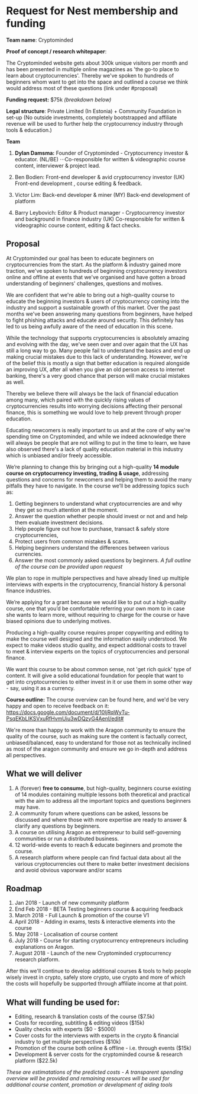 # Request for Nest membership and funding

**Team name**: Cryptominded

**Proof of concept / research whitepaper**: 

The Cryptominded website gets about 300k unique visitors per month and has been presented in multiple online magazines as 'the go-to place to learn about cryptocurrencies'. Thereby we've spoken to hundreds of beginners whom want to get into the space and outlined a course we think would address most of these questions (link under #proposal)

**Funding request:** $75k _(breakdown below)_

**Legal structure**: 
Private Limited (In Estonia) + Community Foundation in set-up
(No outside investments, completely bootstrapped and affiliate revenue will be used to further help the cryptocurrency industry through tools & education.)

**Team**

1. **Dylan Damsma:** Founder of Cryptominded - Cryptocurrency investor & educator. (NL/BE)
⋅⋅⋅Co-responsible for written & videographic course content, interviewer & project lead.

2. Ben Bodien: Front-end developer & avid cryptocurrency investor (UK)
Front-end development , course editing & feedback. 

3. Victor Lim: Back-end developer & miner (MY)
Back-end development of platform

4. Barry Leybovich: Editor & Product manager - Cryptocurrency investor and background in finance industry (UK)
Co-responsible for written & videographic course content, editing & fact checks.

## Proposal

At Cryptominded our goal has been to educate beginners on cryptocurrencies from the start. As the platform & industry gained more traction, we've spoken to hundreds of beginning cryptocurrency investors online and offline at events that we've organised and have gotten a broad understanding of beginners' challenges, questions and motives.

We are confident that we're able to bring out a high-quality course to educate the beginning investors & users of cryptocurrency coming into the industry and support a sustainable growth of this market. Over the past months we've been answering many questions from beginners, have helped to fight phishing attacks and educate around security. This definitely has led to us being awfully aware of the need of education in this scene.

While the technology that supports cryptocurrencies is absolutely amazing and evolving with the day, we've seen over and over again that the UX has still a long way to go. Many people fail to understand the basics and end up making crucial mistakes due to this lack of understanding. However, we're of the belief this is mostly a sign that better education is required alongside an improving UX, after all when you give an old person access to internet banking, there's a very good chance that person will make crucial mistakes as well. 

Thereby we believe there will always be the lack of financial education among many, which paired with the quickly rising values of cryptocurrencies results into worrying decisions affecting their personal finance, this is something we would love to help prevent through proper education.

Educating newcomers is really important to us and at the core of why we're spending time on Cryptominded, and while we indeed acknowledge there will always be people that are not willing to put in the time to learn, we have also observed there's a lack of quality education material in this industry which is unbiased and/or freely accessible.

We’re planning to change this by bringing out a high-quality **14 module course on cryptocurrency investing, trading & usage**, addressing questions and concerns for newcomers and helping them to avoid the many pitfalls they have to navigate. In the course we’ll be addressing topics such as:

1. Getting beginners to understand what cryptocurrencies are and why they get so much attention at the moment.
2. Answer the question whether people should invest or not and and help them evaluate investment decisions. 
3. Help people figure out how to purchase, transact & safely store cryptocurrencies,
4. Protect users from common mistakes & scams.
5. Helping beginners understand the differences between various currencies.
6. Answer the most commonly asked questions by beginners.
_A full outline of the course can be provided upon request_

We plan to rope in multiple perspectives and have already lined up multiple interviews with experts in the cryptocurrency, financial history & personal finance industries.

We’re applying for a grant because we would like to put out a high-quality course, one that you’d be comfortable referring your own mom to in case she wants to learn more, without requiring to charge for the course or have biased opinions due to underlying motives.

Producing a high-quality course requires proper copywriting and editing to make the course well designed and the information easily understood. We expect to make videos studio quality, and expect additional costs to travel to meet & interview experts on the topics of cryptocurrencies and personal finance.

We want this course to be about common sense, not 'get rich quick' type of content. It will give a solid educational foundation for people that want to get into cryptocurrencies to either invest in it or use them in some other way - say, using it as a currency.

**Course outline:**
The course overview can be found here, and we'd be very happy and open to receive feedback on it:
https://docs.google.com/document/d/10ljRqWyTu-PsqEKbLIKSVxuRfHvmUiu3wDQzyG4AenI/edit#

We're more than happy to work with the Aragon community to ensure the quality of the course, such as making sure the content is factually correct, unbiased/balanced, easy to understand for those not as technically inclined as most of the aragon community and ensure we go in-depth and address all perspectives.

## What we will deliver

1. A (forever) **free to consume**, but high-quality, beginners course existing of 14 modules containing multiple lessons both theoretical and practical with the aim to address all the important topics and questions beginners may have.
2. A community forum where questions can be asked, lessons be discussed and where those with more expertise are ready to answer & clarify any questions by beginners.
3. A course on utilising Aragon as entrepreneur to build self-governing communities or run a distributed business.
4. 12 world-wide events to reach & educate beginners and promote the course.
5. A research platform where people can find factual data about all the various cryptocurrencies out there to make better investment decisions and avoid obvious vaporware and/or scams

## Roadmap

1. Jan 2018 - Launch of new community platform
2. End Feb 2018 - BETA Testing beginners course & acquiring feedback
3. March 2018 - Full Launch & promotion of the course V1
4. April 2018 - Adding in exams, tests & interactive elements into the course
5. May 2018 - Localisation of course content
6. July 2018 - Course for starting cryptocurrency entrepreneurs including explanations on Aragon.
7. August 2018 - Launch of the new Cryptominded cryptocurrency research platform.

After this we'll continue to develop additional courses & tools to help people wisely invest in crypto, safely store crypto, use crypto and more of which the costs will hopefully be supported through affiliate income at that point.

## What will funding be used for: 

- Editing, research & translation costs of the course ($7.5k)
- Costs for recording, subtitling & editing videos ($15k)
- Quality checks with experts ($0 - $5000)
- Cover costs for the interviews with experts in the crypto & financial industry to get multiple perspectives ($10k)
- Promotion of the course both online & offline - i.e. through events ($15k)
- Development & server costs for the cryptominded course & research platform ($22.5k)

_These are estimatations of the predicted costs - A transparent spending overview will be provided and remaining resources will be used for additional course content, promotion or development of aiding tools_